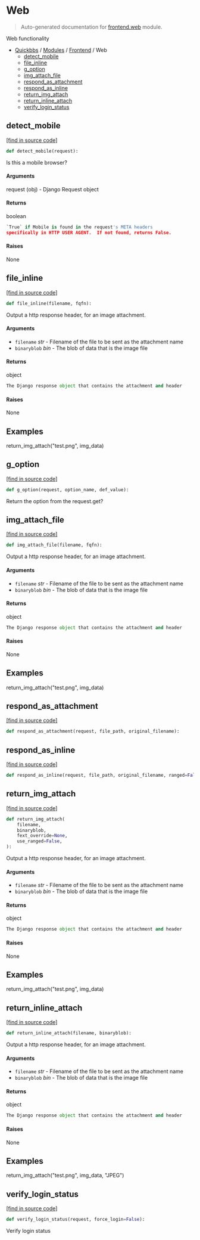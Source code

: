 # Web

> Auto-generated documentation for [frontend.web](blob/master/frontend/web.py) module.

Web functionality

- [Quickbbs](../README.md#quickbbs-index) / [Modules](../MODULES.md#quickbbs-modules) / [Frontend](index.md#frontend) / Web
    - [detect_mobile](#detect_mobile)
    - [file_inline](#file_inline)
    - [g_option](#g_option)
    - [img_attach_file](#img_attach_file)
    - [respond_as_attachment](#respond_as_attachment)
    - [respond_as_inline](#respond_as_inline)
    - [return_img_attach](#return_img_attach)
    - [return_inline_attach](#return_inline_attach)
    - [verify_login_status](#verify_login_status)

## detect_mobile

[[find in source code]](blob/master/frontend/web.py#L41)

```python
def detect_mobile(request):
```

Is this a mobile browser?

#### Arguments

request (obj) - Django Request object

#### Returns

boolean

```python
`True` if Mobile is found in the request's META headers
specifically in HTTP USER AGENT.  If not found, returns False.
```

#### Raises

None

## file_inline

[[find in source code]](blob/master/frontend/web.py#L161)

```python
def file_inline(filename, fqfn):
```

Output a http response header, for an image attachment.

#### Arguments

- `filename` *str* - Filename of the file to be sent as the attachment name
- `binaryblob` *bin* - The blob of data that is the image file

#### Returns

object

```python
The Django response object that contains the attachment and header
```

#### Raises

None

Examples
--------
return_img_attach("test.png", img_data)

## g_option

[[find in source code]](blob/master/frontend/web.py#L35)

```python
def g_option(request, option_name, def_value):
```

Return the option from the request.get?

## img_attach_file

[[find in source code]](blob/master/frontend/web.py#L134)

```python
def img_attach_file(filename, fqfn):
```

Output a http response header, for an image attachment.

#### Arguments

- `filename` *str* - Filename of the file to be sent as the attachment name
- `binaryblob` *bin* - The blob of data that is the image file

#### Returns

object

```python
The Django response object that contains the attachment and header
```

#### Raises

None

Examples
--------
return_img_attach("test.png", img_data)

## respond_as_attachment

[[find in source code]](blob/master/frontend/web.py#L214)

```python
def respond_as_attachment(request, file_path, original_filename):
```

## respond_as_inline

[[find in source code]](blob/master/frontend/web.py#L188)

```python
def respond_as_inline(request, file_path, original_filename, ranged=False):
```

## return_img_attach

[[find in source code]](blob/master/frontend/web.py#L81)

```python
def return_img_attach(
    filename,
    binaryblob,
    fext_override=None,
    use_ranged=False,
):
```

Output a http response header, for an image attachment.

#### Arguments

- `filename` *str* - Filename of the file to be sent as the attachment name
- `binaryblob` *bin* - The blob of data that is the image file

#### Returns

object

```python
The Django response object that contains the attachment and header
```

#### Raises

None

Examples
--------
return_img_attach("test.png", img_data)

## return_inline_attach

[[find in source code]](blob/master/frontend/web.py#L58)

```python
def return_inline_attach(filename, binaryblob):
```

Output a http response header, for an image attachment.

#### Arguments

- `filename` *str* - Filename of the file to be sent as the attachment name
- `binaryblob` *bin* - The blob of data that is the image file

#### Returns

object

```python
The Django response object that contains the attachment and header
```

#### Raises

None

Examples
--------
return_img_attach("test.png", img_data, "JPEG")

## verify_login_status

[[find in source code]](blob/master/frontend/web.py#L17)

```python
def verify_login_status(request, force_login=False):
```

Verify login status
